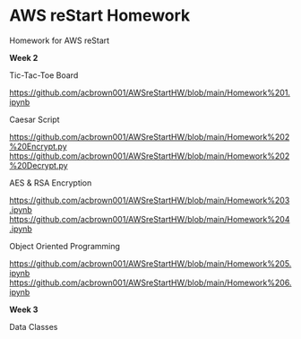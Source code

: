 # AWS reStart Homework
Homework for AWS reStart

**Week 2**

Tic-Tac-Toe Board

[https://github.com/acbrown001/AWSreStartHW/blob/main/Homework%201.ipynb
](https://github.com/acbrown001/AWSreStartHW/blob/main/Homework%201.ipynb)

Caesar Script

https://github.com/acbrown001/AWSreStartHW/blob/main/Homework%202%20Encrypt.py
https://github.com/acbrown001/AWSreStartHW/blob/main/Homework%202%20Decrypt.py


AES & RSA Encryption

https://github.com/acbrown001/AWSreStartHW/blob/main/Homework%203.ipynb
https://github.com/acbrown001/AWSreStartHW/blob/main/Homework%204.ipynb


Object Oriented Programming

https://github.com/acbrown001/AWSreStartHW/blob/main/Homework%205.ipynb
https://github.com/acbrown001/AWSreStartHW/blob/main/Homework%206.ipynb

**Week 3**

Data Classes





